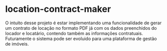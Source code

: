 # location-contract-maker

O intuito desse projeto é estar implementando uma funcionalidade de gerar um contrato de locação no formato PDF já com os dados preenchidos do locador e locatário, contendo também as informações contratuais.
Futuramente o sistema pode ser evoluido para uma plataforma de gestão de imóveis.

